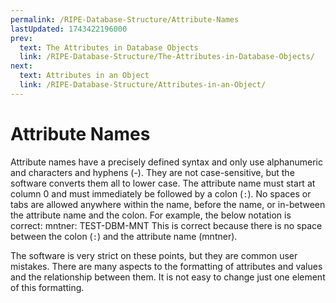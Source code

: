 ```yaml
---
permalink: /RIPE-Database-Structure/Attribute-Names
lastUpdated: 1743422196000
prev:
  text: The Attributes in Database Objects
  link: /RIPE-Database-Structure/The-Attributes-in-Database-Objects/
next:
  text: Attributes in an Object
  link: /RIPE-Database-Structure/Attributes-in-an-Object/
---
```


# Attribute Names

Attribute names have a precisely defined syntax and only use alphanumeric and characters and hyphens (-). They are not case-sensitive, but the software converts them all to lower case. The attribute name must start at column 0 and must immediately be followed by a colon (`:`). No spaces or tabs are allowed anywhere within the name, before the name, or in-between the attribute name and the colon. For example, the below notation is correct:
    mntner: TEST-DBM-MNT
This is correct because there is no space between the colon (`:`) and the attribute name (mntner).

The software is very strict on these points, but they are common user mistakes. There are many aspects to the formatting of attributes and values and the relationship between them. It is not easy to change just one element of this formatting.
